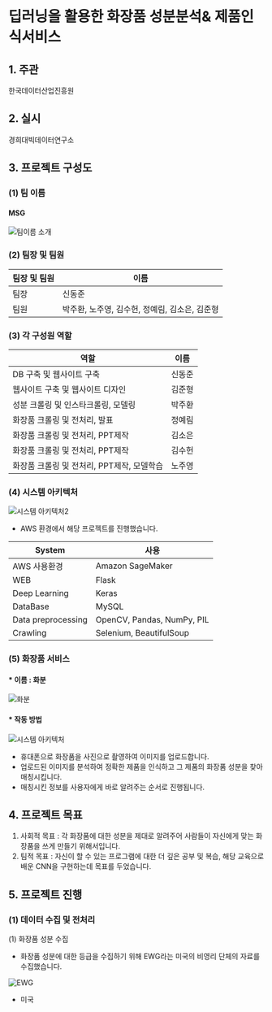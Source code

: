 # 딥러닝을 활용한 화장품 성분분석& 제품인식서비스
## 1. 주관
한국데이터산업진흥원<br />


## 2. 실시
경희대빅데이터연구소<br />


## 3. 프로젝트 구성도
### (1) 팀 이름
#### MSG
![팀이름 소개](https://user-images.githubusercontent.com/49123169/65418701-fc5c8480-de37-11e9-8551-dc134204b4be.PNG)<br />



### (2) 팀장 및 팀원
|팀장 및 팀원|이름|
|-------|-------------------------------------------|
|팀장|신동준|
|팀원|박주환, 노주영, 김수헌, 정예림, 김소은, 김준형|<br />




### (3) 각 구성원 역할
|역할|이름|
|----------------------------------------|-------------------------------------------|
|DB 구축 및 웹사이트 구축|신동준|
|웹사이트 구축 및 웹사이트 디자인|김준형|
|성분 크롤링 및 인스타크롤링, 모델링|박주환|
|화장품 크롤링 및 전처리, 발표|정예림|
|화장품 크롤링 및 전처리, PPT제작|김소은|
|화장품 크롤링 및 전처리, PPT제작|김수헌|
|화장품 크롤링 및 전처리, PPT제작, 모델학습|노주영|

### (4) 시스템 아키텍처
![시스템 아키텍처2](https://user-images.githubusercontent.com/49123169/72203117-f9e76e80-34aa-11ea-9a89-6bc2eb66af84.PNG)
* AWS 환경에서 해당 프로젝트를 진행했습니다.

|System|사용|
|----------------------------------------|-------------------------------------------|
|AWS 사용환경| Amazon SageMaker|
|WEB |Flask|
|Deep Learning|Keras|
|DataBase|MySQL|
|Data preprocessing|OpenCV, Pandas, NumPy, PIL|
|Crawling|Selenium, BeautifulSoup|


### (5) 화장품 서비스
#### * 이름 : 화분
![화분](https://user-images.githubusercontent.com/49123169/65417295-b18d3d80-de34-11e9-839e-7aa1304072ad.png)

#### * 작동 방법
![시스템 아키텍처](https://user-images.githubusercontent.com/49123169/72203031-ceb04f80-34a9-11ea-8dcf-44019f948cd4.PNG)
* 휴대폰으로 화장품을 사진으로 촬영하여 이미지를 업로드합니다. 
* 업로드된 이미지를 분석하여 정확한 제품을 인식하고 그 제품의 화장품 성분을 찾아 매칭시킵니다.
* 매칭시킨 정보를 사용자에게 바로 알려주는 순서로 진행됩니다.

## 4. 프로젝트 목표
1. 사회적 목표 : 각 화장품에 대한 성분을 제대로 알려주어 사람들이 자신에게 맞는 화장품을 쓰게 만들기 위해서입니다.
2. 팀적 목표 : 자신이 할 수 있는 프로그램에 대한 더 깊은 공부 및 복습, 해당 교육으로 배운 CNN을 구현하는데 목표를 두었습니다.

## 5. 프로젝트 진행
### (1) 데이터 수집 및 전처리
(1) 화장품 성분 수집
* 화장품 성분에 대한 등급을 수집하기 위해 EWG라는 미국의 비영리 단체의 자료를 수집했습니다.

![EWG](https://user-images.githubusercontent.com/49123169/72204555-b4cc3800-34bc-11ea-8dab-173e84973de8.PNG)
* 미국

